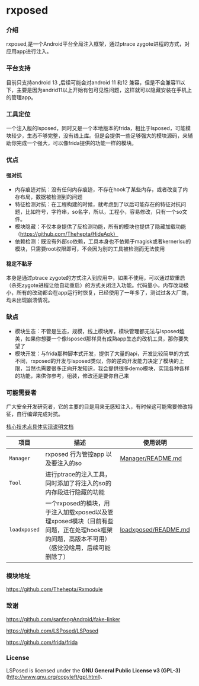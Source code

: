 # rxposed

### 介绍
rxposed,是一个Android平台全局注入框架，通过ptrace zygote进程的方式，对应用app进行注入。


### 平台支持
目前只支持android 13 ,后续可能会对android 11 和12 兼容，但是不会兼容11以下，主要是因为andrid11以上开始有包可见性问题，这样就可以隐藏安装在手机上的管理app。

### 工具定位
一个注入版的lsposed，同时又是一个本地版本的frida，相比于lsposed，可能模块较少，生态不够完整，没有线上库。但是会提供一些足够强大的模块源码，来辅助你完成一个强大，可以像frida提供的功能一样的模块。



### 优点

#### 强对抗

+ 内存痕迹对抗：没有任何内存痕迹，不存在hook了某些内存，或者改变了内存布局，数据被检测到的问题
+ 特征检测对抗：在工程构建的时候，就考虑到了以后可能存在的特征对抗问题，比如符号，字符串，so名字，所以，工程小，容易修改，只有一个so文件。
+ 模块隐藏：不仅本身提供了反检测功能，所有的模块也提供了隐藏加载功能（https://github.com/Thehepta/HideApk）
+ 依赖检测：既没有外部so依赖，工具本身也不依赖于magisk或者kernerlsu的模块，只需要root权限即可，不会因为别的工具被检测而无法使用

#### 稳定不黏牙
本身是通过ptrace zygote的方式注入到应用中，如果不使用，可以通过软重启（杀死zygote进程让他自动重启）的方式关闭注入功能。代码量小，内存改动极小，所有的改动都会在app运行时恢复，已经使用了一年多了，测试过各大厂商，均未出现崩溃情况。

### 缺点

+ 模块生态：不管是生态，规模，线上模块库，模块管理都无法与lsposed媲美，如果你想要一个像lsposed那样具有成熟app生态的改机工具，那你要失望了
+ 模块开发：与frida那种脚本式开发，提供了大量的api，开发比较简单的方式不同，rxposed的开发与lsposed类似，你的逆向开发能力决定了模块的上限，当然也需要很多正向开发知识，我会提供很多demo模块，实现各种各样的功能，来供你参考，组装，修改还是要你自己来




### 可能需要者

广大安全开发研究者，它的主要的目是用来无感知注入，有时候这可能需要修改特征，自行编译完成对抗。



[核心技术点具体实现说明文档](/document/android10.md)

| 项目         | 描述                                                                 | 使用说明                                           |
|------------|--------------------------------------------------------------------|------------------------------------------------|
| `Manager`  | rxposed 行为管控app 以及要注入的so                                  | [Manager/README.md](/document/instructions.md) |
| `Tool`     | 进行ptrace的注入工具，同时添加了将注入的so的内存段进行隐藏的功能       |                                                |
| `loadxposed` | 一个rxposed的模块，用于注入加载xposed以及管理xposed模块（目前有些问题，正在处理hook框架的问题，高版本不可用）（感觉没啥用，后续可能删除了） | [loadxposed/README.md](/loadxposed/README.md)  |



### 模块地址
https://github.com/Thehepta/Rxmodule


### 致谢
https://github.com/sanfengAndroid/fake-linker

https://github.com/LSPosed/LSPosed

https://github.com/frida/frida



### License

LSPosed is licensed under the **GNU General Public License v3 (GPL-3)** (http://www.gnu.org/copyleft/gpl.html).